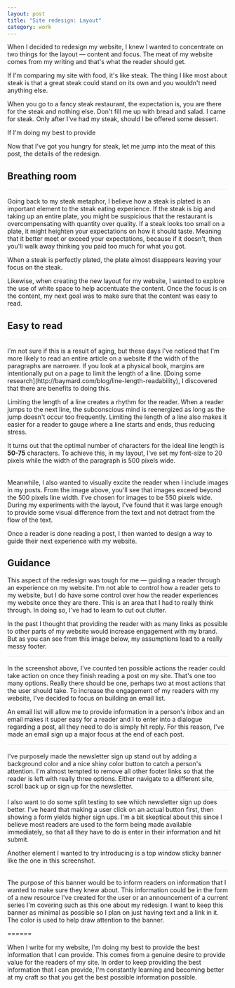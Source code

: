 ```yaml
---
layout: post
title: "Site redesign: Layout"
category: work
---
```


When I decided to redesign my website, I knew I wanted to concentrate on two things for the layout &mdash; content and focus. The meat of my website comes from my writing and that's what the reader should get.

If I'm comparing my site with food, it's like steak. The thing I like most about steak is that a great steak could stand on its own and you wouldn't need anything else.

When you go to a fancy steak restaurant, the expectation is, you are there for the steak and nothing else. Don't fill me up with bread and salad. I came for steak. Only after I've had my steak, should I be offered some dessert.

If I'm doing my best to provide

Now that I've got you hungry for steak, let me jump into the meat of this post, the details of the redesign.

## Breathing room

<div style="border: 1px solid #f3f3f3;">
  <img src="http://i.michaelsoolee.com/20151213-layout-01.png" alt="">
</div>
<br>
Going back to my steak metaphor, I believe how a steak is plated is an important element to the steak eating experience. If the steak is big and taking up an entire plate, you might be suspicious that the restaurant is overcompensating with quantity over quality. If a steak looks too small on a plate, it might heighten your expectations on how it should taste. Meaning that it better meet or exceed your expectations, because if it doesn't, then you'll walk away thinking you paid too much for what you got.

When a steak is perfectly plated, the plate almost disappears leaving your focus on the steak.

Likewise, when creating the new layout for my website, I wanted to explore the use of white space to help accentuate the content. Once the focus is on the content, my next goal was to make sure that the content was easy to read.

## Easy to read

<div style="border: 1px solid #f3f3f3;">
  <img src="http://i.michaelsoolee.com/20151213-layout-07.png" alt="">
</div>
<br>
I'm not sure if this is a result of aging, but these days I've noticed that I'm more likely to read an entire article on a website if the width of the paragraphs are narrower. If you look at a physical book, margins are intentionally put on a page to limit the length of a line. [Doing some research](http://baymard.com/blog/line-length-readability), I discovered that there are benefits to doing this.

Limiting the length of a line creates a rhythm for the reader. When a reader jumps to the next line, the subconscious mind is reenergized as long as the jump doesn't occur too frequently. Limiting the length of a line also makes it easier for a reader to gauge where a line starts and ends, thus reducing stress.

It turns out that the optimal number of characters for the ideal line length is **50-75** characters. To achieve this, in my layout, I've set my font-size to 20 pixels while the width of the paragraph is 500 pixels wide.

<div style="border: 1px solid #f3f3f3;">
  <img src="http://i.michaelsoolee.com/20151213-layout-02.png" alt="">
</div>
<br>
Meanwhile, I also wanted to visually excite the reader when I include images in my posts. From the image above, you'll see that images exceed beyond the 500 pixels line width. I've chosen for images to be 550 pixels wide. During my experiments with the layout, I've found that it was large enough to provide some visual difference from the text and not detract from the flow of the text.

Once a reader is done reading a post, I then wanted to design a way to guide their next experience with my website.

## Guidance

This aspect of the redesign was tough for me &mdash; guiding a reader through an experience on my website. I'm not able to control how a reader gets to my website, but I do have some control over how the reader experiences my website once they are there. This is an area that I had to really think through. In doing so, I've had to learn to cut out clutter.

In the past I thought that providing the reader with as many links as possible to other parts of my website would increase engagement with my brand. But as you can see from this image below, my assumptions lead to a really messy footer.

<div style="border: 1px solid #f3f3f3;">
  <img src="http://i.michaelsoolee.com/20151213-layout-08.png" alt="">
</div>
<br>
In the screenshot above, I've counted ten possible actions the reader could take action on once they finish reading a post on my site. That's one too many options. Really there should be one, perhaps two at most actions that the user should take. To increase the engagement of my readers with my website, I've decided to focus on building an email list.

An email list will allow me to provide information in a person's inbox and an email makes it super easy for a reader and I to enter into a dialogue regarding a post, all they need to do is simply hit reply. For this reason, I've made an email sign up a major focus at the end of each post.

<div style="border: 1px solid #f3f3f3;">
  <img src="http://i.michaelsoolee.com/20151213-layout-04.png" alt="">
</div>
<br>
I've purposely made the newsletter sign up stand out by adding a background color and a nice shiny color button to catch a person's attention. I'm almost tempted to remove all other footer links so that the reader is left with really three options. Either navigate to a different site, scroll back up or sign up for the newsletter.

<div style="border: 1px solid #f3f3f3;">
  <img src="http://i.michaelsoolee.com/20151213-layout-05.png" alt="">
</div>
<br>
I also want to do some split testing to see which newsletter sign up does better. I've heard that making a user click on an actual button first, then showing a form yields higher sign ups. I'm a bit skeptical about this since I believe most readers are used to the form being made available immediately, so that all they have to do is enter in their information and hit submit.

Another element I wanted to try introducing is a top window sticky banner like the one in this screenshot.
<div style="border: 1px solid #f3f3f3;">
  <img src="http://i.michaelsoolee.com/20151213-layout-06.png" alt="">
</div>
<br>
The purpose of this banner would be to inform readers on information that I wanted to make sure they knew about. This information could be in the form of a new resource I've created for the user or an announcement of a current series I'm covering such as this one about my redesign. I want to keep this banner as minimal as possible so I plan on just having text and a link in it. The color is used to help draw attention to the banner.

======

When I write for my website, I'm doing my best to provide the best information that I can provide. This comes from a genuine desire to provide value for the readers of my site. In order to keep providing the best information that I can provide, I'm constantly learning and becoming better at my craft so that you get the best possible information possible.
